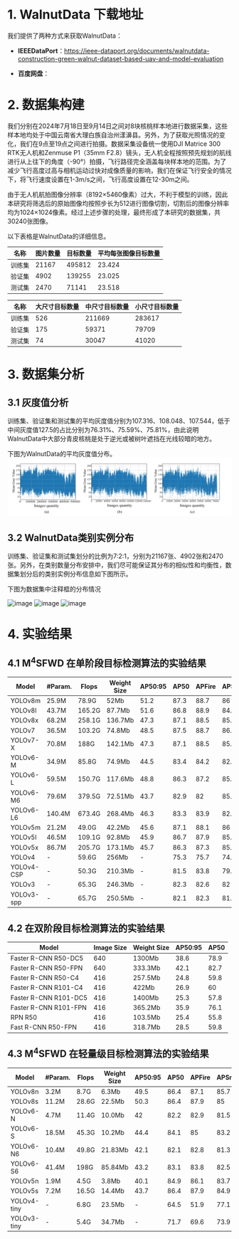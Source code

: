 # 1. WalnutData 下载地址
我们提供了两种方式来获取WalnutData：
  - **IEEEDataPort**：https://ieee-dataport.org/documents/walnutdata-construction-green-walnut-dataset-based-uav-and-model-evaluation

  - **百度网盘**：
  
# 2. 数据集构建
我们分别在2024年7月18日至9月14日之间对8块核桃样本地进行数据采集，这些样本地均处于中国云南省大理白族自治州漾濞县。另外，为了获取光照情况的变化，我们在9点至19点之间进行拍摄。数据采集设备统一使用DJI Matrice 300 RTK无人机和Zenmuse P1（35mm F2.8）镜头，无人机全程按照预先规划的航线进行从上往下的角度（-90°）拍摄，飞行路径完全涵盖每块样本地的范围。为了减少飞行高度过高与相机运动过快对成像质量的影响，我们在保证飞行安全的情况下，将飞行速度设置在1-3m/s之间，飞行高度设置在12-30m之间。

由于无人机航拍图像分辨率（8192×5460像素）过大，不利于模型的训练，因此本研究将筛选后的原始图像均按照步长为512进行图像切割，切割后的图像分辨率均为1024×1024像素。经过上述步骤的处理，最终形成了本研究的数据集，共30240张图像。

以下表格是WalnutData的详细信息。


|    名称   |  图片数量 |   目标数量  | 平均每张图像目标数量 | 
|----------|-----------|------------|---------------------|
|   训练集  |     21167 |   495812   |     23.424    | 
|   验证集  |     4902  |   139255   |     23.025    |   
|   测试集  |     2470  |   71141    |     23.518    |   


|    名称   |  大尺寸目标数量 |   中尺寸目标数量  | 小尺寸目标数量 | 
|----------|-----------|------------|---------------------|
|   训练集  |     526   |  211669  |   283617    | 
|   验证集  |     175   |  59371   |    79709     |   
|   测试集  |    74     |  30047   |    41020     |   


# 3. 数据集分析

## 3.1 灰度值分析
训练集、验证集和测试集的平均灰度值分别为107.316、108.048、107.544，低于中间灰度值127.5的占比分别为76.31%、75.59%、75.81%，由此说明WalnutData中大部分青皮核桃是处于逆光或被树叶遮挡在光线较暗的地方。

下图为WalnutData的平均灰度值分布。
![image](https://github.com/1wuming/WalnutData/blob/main/README_IMAGES/Grayscale%20Value%20Statistics.jpg)

## 3.2 WalnutData类别实例分布
训练集、验证集和测试集划分的比例为7:2:1，分别为21167张、4902张和2470张。另外，在类别数量分布安排中，我们尽可能保证其分布的相似性和均衡性，数据集划分后的类别实例分布信息如下图所示。






下图为数据集中注释框的分布情况

![image](https://user-images.githubusercontent.com/51520993/230016724-060d4f17-3e00-4416-a3ca-bf73fa230b58.png)
![image](https://user-images.githubusercontent.com/51520993/230016663-57becf5c-fc60-42d2-b2b0-3dc55af5cf13.png)
![image](https://user-images.githubusercontent.com/51520993/230016547-1f1c81db-013c-4608-9b6e-366c93c157de.png)




# 4. 实验结果

## 4.1 M<sup>4</sup>SFWD 在单阶段目标检测算法的实验结果

|     Model         |     #Param.    |     Flops     |     Weight Size    |     AP50:95    |     AP50    |     APFire    |     APSmoke    |     Precision    |     Recall    |     F1-socre    |
|-------------------|----------------|---------------|--------------------|----------------|-------------|---------------|----------------|------------------|---------------|-----------------|
|     YOLOv8m       |     25.9M      |     78.9G     |     52Mb           |     51.2       |     87.3    |     88.7      |     86         |     83.7         |     86.9      |     85.3        |
|     YOLOv8l       |     43.7M      |     165.2G    |     87.7Mb         |     51.6       |     86.8    |     88.9      |     84.8       |     84.6         |     80.1      |     82.3        |
|     YOLOv8x       |     68.2M      |     258.1G    |     136.7Mb        |     47.3       |     87.1    |     88.5      |     85.8       |     84.4         |     80.2      |     82.2        |
|     YOLOv7        |     36.5M      |     103.2G    |     74.8Mb         |     48.5       |     87.5    |     88.7      |     86.2       |     85.3         |     80.5      |     82.8        |
|     YOLOv7-X      |     70.8M      |     188G      |     142.1Mb        |     47.3       |     87.1    |     88.5      |     85.8       |     84.4         |     80.2      |     82.2        |
|     YOLOv6-M      |     34.9M      |     85.8G     |     74.9Mb         |     44.5       |     83.4    |     84.2      |     82.6       |     83.8         |     80.7      |     82.2        |
|     YOLOv6-L      |     59.5M      |     150.7G    |     117.6Mb        |     48.8       |     86.3    |     87.2      |     85.4       |     84.2         |     79.8      |     81.9        |
|     YOLOv6-M6     |     79.6M      |     379.5G    |     72.51Mb        |     43.7       |     82.9    |     82        |     85.1       |     82.6         |     80        |     81.3        |
|     YOLOv6-L6     |     140.4M     |     673.4G    |     268.4Mb        |     46.3       |     83.3    |     83.9      |     82.6       |     83.6         |     79.7      |     81.6        |
|     YOLOv5m       |     21.2M      |     49.0G     |     42.2Mb         |     45.6       |     87.1    |     88.1      |     86         |     86.6         |     81.5      |     84.0        |
|     YOLOv5l       |     46.5M      |     109.1G    |     92.8Mb         |     45.9       |     86.7    |     87.9      |     85.4       |     85.2         |     81.6      |     83.4        |
|     YOLOv5x       |     86.7M      |     205.7G    |     173.1Mb        |     45.7       |     86.3    |     87.3      |     85.3       |     84.6         |     82.3      |     83.4        |
|     YOLOv4        |     -          |     59.6G     |     256Mb          |     -          |     75.3    |     75.7      |     74.8       |     66           |     73        |     69.3        |
|     YOLOv4-CSP    |     -          |     50.3G     |     210.3Mb        |     -          |     81.5    |     83.8      |     79.3       |     78           |     80        |     79.0        |
|     YOLOv3        |     -          |     65.3G     |     246.3Mb        |     -          |     82.3    |     82.6      |     82         |     83           |     77        |     79.9        |
|     YOLOv3-spp    |     -          |     65.7G     |     250.5Mb        |     -          |     82.1    |     82.3      |     81.8       |     83           |     78        |     80.4        |


## 4.2 在双阶段目标检测算法的实验结果

|     Model                    |     Image Size    |     Weight Size    |     AP50:95    |     AP50    |
|------------------------------|-------------------|--------------------|----------------|-------------|
|     Faster R-CNN R50-DC5     |     640           |     1300Mb         |     38.6       |     78.9    |
|     Faster R-CNN R50-FPN     |     640           |     333.3Mb        |     42.1       |     82.7    |
|     Faster R-CNN R50-C4      |     416           |     257.5Mb        |     24.8       |     59.8    |
|     Faster R-CNN R101-C4     |     416           |     422Mb          |     26.9       |     60      |
|     Faster R-CNN R101-DC5    |     416           |     1400Mb         |     25.3       |     57.8    |
|     Faster R-CNN R101-FPN    |     416           |     365.2Mb        |     35.9       |     76.1    |
|     RPN R50                  |     416           |     103.5Mb        |     25.4       |     55.8    |
|     Fast R-CNN  R50-FPN      |     416           |     318.7Mb        |     28.5       |     59.8    |

## 4.3 M<sup>4</sup>SFWD 在轻量级目标检测算法的实验结果

|     Model          |     #Param.    |     Flops    |     Weight Size    |     AP50:95    |     AP50    |     APFire    |     APSmoke    |     Precision    |     Recall    |     F1-socre    |
|--------------------|----------------|--------------|--------------------|----------------|-------------|---------------|----------------|------------------|---------------|-----------------|
|     YOLOv8n        |     3.2M       |     8.7G     |     6.3Mb          |     49.5       |     86.4    |     87.1      |     85.7       |     83.2         |     81.2      |     82.2        |
|     YOLOv8s        |     11.2M      |     28.6G    |     22.5Mb         |     50.3       |     86.4    |     87.9      |     85         |     83.1         |     81.4      |     82.2        |
|     YOLOv6-N       |     4.7M       |     11.4G    |     10.0Mb         |     42         |     82.2    |     82.9      |     81.5       |     83.3         |     78.8      |     81.0        |
|     YOLOv6-S       |     18.5M      |     45.3G    |     10.2Mb         |     44.4       |     84.1    |     85        |     83.2       |     83.9         |     80.3      |     82.1        |
|     YOLOv6-N6      |     10.4M      |     49.8G    |     21.83Mb        |     42.1       |     82.1    |     82.8      |     81.3       |     83.7         |     78.9      |     81.2        |
|     YOLOv6-S6      |     41.4M      |     198G     |     85.84Mb        |     43.2       |     83.1    |     83.8      |     82.5       |     83.6         |     79.4      |     81.4        |
|     YOLOv5n        |     1.9M       |     4.5G     |     3.8Mb          |     40.1       |     84.9    |     86.1      |     83.7       |     84.3         |     79.1      |     81.6        |
|     YOLOv5s        |     7.2M       |     16.5G    |     14.4Mb         |     43.7       |     86.4    |     87.9      |     84.9       |     83.7         |     80.9      |     82.3        |
|     YOLOv4-tiny    |     -          |     6.8G     |     23.5Mb         |     -          |     64.5    |     51.9      |     77.1       |     80           |     58        |     67.2        |
|     YOLOv3-tiny    |     -          |     5.4G     |     34.7Mb         |     -          |     71.7    |     69.6      |     73.9       |     76           |     72        |     73.9        |


